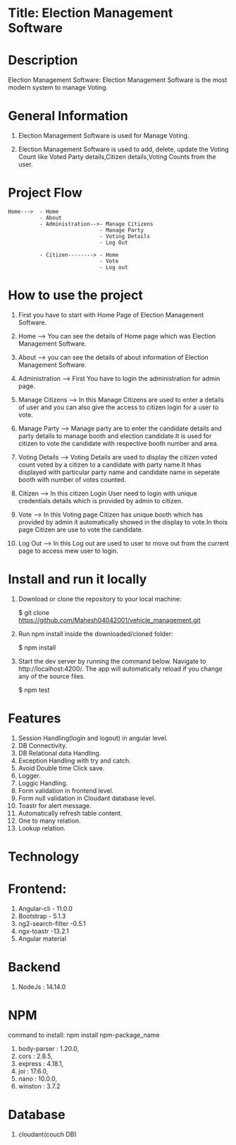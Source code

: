 # Title: Election Management Software

# Description

Election Management Software:
Election Management Software is the most modern system to manage Voting. 
# General Information

1.  Election Management Software is used for Manage Voting.

2.  Election Management Software is used to add, delete, update the Voting Count like Voted Party details,Citizen details,Voting Counts from the user.

# Project Flow

    Home--->  - Home
              - About
              - Administration-->- Manage Citizens
                                 - Manage Party
                                 - Voting Details
                                 - Log Out

              - Citizen--------> - Home
                                 - Vote
                                 - Log out 

# How to use the project

1.  First you have to start with Home Page of Election Management Software.

2.  Home --> You can see the details of Home page which was Election Management Software.

3.  About --> you can see the details of about information of Election Management Software.

4.  Administration --> First You have to login the administration for admin page.

5.  Manage Citizens --> In this Manage Citizens are used to enter a details of user and you can also give the access to citizen login for a user to vote.

6.  Manage Party --> Manage party are to enter the candidate details and party details to manage booth and election candidate.It is used for citizen to vote the candidate with respective booth number and area.

7.  Voting Details --> Voting Details are used to display the citizen voted count voted by a citizen to a candidate with party name.It hhas displayed with particular party name and candidate name in seperate booth with number of votes counted.

8.  Citizen --> In this citizen Login User need to login with unique credentials details which is provided by admin to citizen.

9.  Vote --> In this Voting page Citizen has unique booth which has provided by admin it automatically showed in the display to vote.In thois page Citizen are use to vote the candidate.

10. Log Out --> In this Log out are used to user to move out from the current page to access mew user to login.

# Install and run it locally

1.  Download or clone the repository to your local machine:

    $ git clone https://github.com/Mahesh04042001/vehicle_management.git

2.  Run npm install inside the downloaded/cloned folder:

    $ npm install

3.  Start the dev server by running the command below. Navigate to http://localhost:4200/.
    The app will automatically reload if you change any of the source files.

    $ npm test

# Features

1. Session Handling(login and logout) in angular level.
2. DB Connectivity.
3. DB Relational data Handling.
4. Exception Handling with try and catch.
5. Avoid Double time Click save.
6. Logger.
7. Loggic Handling.
8. Form validation in frontend level.
9. Form null validation in Cloudant database level.
10. Toastr for alert message.
11. Automatically refresh table content.
12. One to many relation.
13. Lookup relation.


# Technology

# Frontend:

1. Angular-cli - 11.0.0
2. Bootstrap - 5.1.3
3. ng2-search-filter -0.5.1
4. ngx-toastr -13.2.1
5. Angular material

# Backend

1. NodeJs : 14.14.0

# NPM

command to install: npm install npm-package_name

1. body-parser : 1.20.0,
2. cors : 2.8.5,
3. express : 4.18.1,
4. joi : 17.6.0,
5. nano : 10.0.0,
6. winston : 3.7.2

# Database

1. cloudant(couch DB)